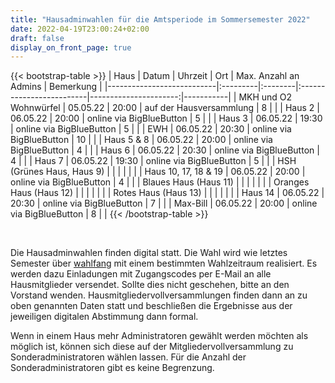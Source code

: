 ```yaml
---
title: "Hausadminwahlen für die Amtsperiode im Sommersemester 2022"
date: 2022-04-19T23:00:24+02:00
draft: false
display_on_front_page: true
---
```


{{< bootstrap-table >}}
| Haus                      | Datum    | Uhrzeit | Ort                      | Max. Anzahl an Admins | Bemerkung |
|---------------------------|:---------|:--------|:-------------------------|----------------------:|-----------|
| MKH und O2 Wohnwürfel     | 05.05.22 | 20:00   | auf der Hausversammlung  |  8                    |           |
| Haus 2                    | 06.05.22 | 20:00   | online via BigBlueButton |  5                    |           |
| Haus 3                    | 06.05.22 | 19:30   | online via BigBlueButton |  5                    |           |
| EWH                       | 06.05.22 | 20:30   | online via BigBlueButton | 10                    |           |
| Haus 5 & 8                | 06.05.22 | 20:00   | online via BigBlueButton |  4                    |           |
| Haus 6                    | 06.05.22 | 20:30   | online via BigBlueButton |  4                    |           |
| Haus 7                    | 06.05.22 | 19:30   | online via BigBlueButton |  5                    |           |
| HSH (Grünes Haus, Haus 9) |          |         |                          |                       |           |
| Haus 10, 17, 18 & 19      | 06.05.22 | 20:00   | online via BigBlueButton |  4                    |           |
| Blaues Haus (Haus 11)     |          |         |                          |                       |           |
| Oranges Haus (Haus 12)    |          |         |                          |                       |           |
| Rotes Haus (Haus 13)      |          |         |                          |                       |           |
| Haus 14                   | 06.05.22 | 20:30   | online via BigBlueButton |  7                    |           |
| Max-Bill                  | 06.05.22 | 20:00   | online via BigBlueButton |  8                    |           |
{{< /bootstrap-table >}}

&nbsp;

Die Hausadminwahlen finden digital statt. Die Wahl wird
wie letztes Semester über [wahlfang](https://vote.stustanet.de) mit einem bestimmten Wahlzeitraum realisiert. Es werden dazu
Einladungen mit Zugangscodes per E-Mail an alle Hausmitglieder versendet. Sollte dies nicht geschehen, bitte an den
Vorstand wenden. Hausmitgliedervollversammlungen finden dann an zu oben genannten Daten statt und beschließen die
Ergebnisse aus der jeweiligen digitalen Abstimmung dann formal.

Wenn in einem Haus mehr Administratoren gewählt werden möchten als möglich ist, können sich diese auf der
Mitgliedervollversammlung zu Sonderadministratoren wählen lassen. Für die Anzahl der Sonderadministratoren gibt es keine
Begrenzung.
